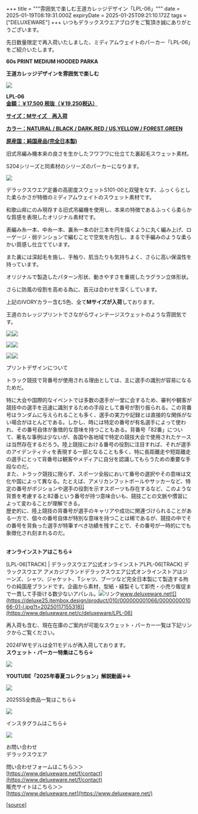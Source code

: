 +++
title = """雰囲気で楽しむ王道カレッジデザイン「LPL-06」"""
date = 2025-01-19T08:19:31.000Z
expiryDate = 2025-01-25T09:21:10.172Z
tags = ["DELUXEWARE"]
+++
いつもデラックスウエアブログをご覧頂き誠にありがとうございます。

先日数量限定で再入荷いたしました、ミディアムウェイトのパーカー「LPL-06」をご紹介いたします。

**60s PRINT MEDIUM HOODED PARKA**

**王道カレッジデザインを雰囲気で楽しむ**

[![](https://stat.ameba.jp/user_images/20250118/17/deluxeware/46/e4/j/o0800085415534486744.jpg)](https://stat.ameba.jp/user_images/20250118/17/deluxeware/46/e4/j/o0800085415534486744.jpg)

**LPL-06**  
**[金額：￥17,500 税抜（￥19,250税込）](https://www.deluxeware.net/c/deluxeware/LPL-06)**

**[サイズ：Mサイズ　再入荷](https://www.deluxeware.net/c/deluxeware/LPL-06)**

**[カラー：NATURAL / BLACK / DARK.RED / US.YELLOW / FOREST.GREEN](https://www.deluxeware.net/c/deluxeware/LPL-06)**

**[原産国：純国産品(完全日本製)](https://www.deluxeware.net/c/deluxeware/LPL-06)**

旧式吊編み機本来の良さを生かしたフワフワに仕立てた裏起毛スウェット素材。

S204シリーズと同素材のシリーズのパーカーになります。

[![](https://stat.ameba.jp/user_images/20250118/16/deluxeware/7a/9b/j/o0800089615534472092.jpg)](https://stat.ameba.jp/user_images/20250118/16/deluxeware/7a/9b/j/o0800089615534472092.jpg)

デラックスウエア定番の高密度スウェットS101-00と双璧をなす、ふっくらとした柔らかさが特徴のミディアムウェイトのスウェット素材です。

和歌山県にのみ現存する旧式吊編機を使用し、本来の特徴であるふっくら柔らかな質感を表現したオリジナル素材です。

表編み糸一本、中糸一本、裏糸一本の計三本を円を描くように丸く編み上げ、ローゲージ・弱テンションで編むことで空気を内包し、まるで手編みのような柔らかい質感し仕立てています。

また裏には深起毛を施し、手触り、肌当たりも気持ちよく、さらに高い保温性を持っています。

  
オリジナルで製造したパターン形状、動きやすさを重視したラグラン立体形状。

さらに防風の役割を高める為に、首元は合わせを深くしています。

上記のIVORYカラー含む5色、全て**Mサイズが入荷**しております。

王道のカレッジプリントでさながらヴィンテージスウェットのような雰囲気です。

[![](https://stat.ameba.jp/user_images/20250118/16/deluxeware/94/f3/j/o0800085415534468234.jpg)](https://stat.ameba.jp/user_images/20250118/16/deluxeware/94/f3/j/o0800085415534468234.jpg)[![](https://stat.ameba.jp/user_images/20250118/16/deluxeware/fa/37/j/o0800085415534468233.jpg)](https://stat.ameba.jp/user_images/20250118/16/deluxeware/fa/37/j/o0800085415534468233.jpg)

[![](https://stat.ameba.jp/user_images/20250118/17/deluxeware/3b/c4/j/o0800085415534483057.jpg)](https://stat.ameba.jp/user_images/20250118/17/deluxeware/3b/c4/j/o0800085415534483057.jpg)![](https://stat.ameba.jp/user_images/20250118/16/deluxeware/4f/26/j/o0800085415534468222.jpg)

[![](https://stat.ameba.jp/user_images/20250118/16/deluxeware/26/f3/j/o0800120015534468262.jpg)](https://stat.ameba.jp/user_images/20250118/16/deluxeware/26/f3/j/o0800120015534468262.jpg)[![](https://stat.ameba.jp/user_images/20250118/16/deluxeware/98/92/j/o0800120015534468256.jpg)](https://stat.ameba.jp/user_images/20250118/16/deluxeware/98/92/j/o0800120015534468256.jpg)

プリントデザインについて

トラック競技で背番号が使用される理由としては、主に選手の識別が容易になるためだ。

特に大会や国際的なイベントでは多数の選手が一堂に会するため、審判や観客が競技中の選手を迅速に識別するための手段として番号が割り振られる。この背番号はランダムに与えられることも多く、選手の実力や記録とは直接的な関係がない場合がほとんどである。しかし、時には特定の番号が有名選手によって使われ、その番号自体が象徴的な意味を持つこともある。背番号「82番」について、著名な事例は少ないが、各国や各地域で特定の競技大会で使用されたケースは当然存在するだろう。陸上競技における番号の役割に注目すれば、それが選手のアイデンティティを表現する一部となることも多く、特に長距離走や短距離走の選手にとって背番号は観客やメディアに自分を認識してもらうための重要な手段なのだ。  
また、トラック競技に限らず、スポーツ全般において番号の選択やその意味は文化や国によって異なる。たとえば、アメリカンフットボールやサッカーなど、特定の番号がポジションや選手の役割を示すスポーツも存在するなど、このような背景を考慮すると82番という番号が持つ意味合いも、競技ごとの文脈や慣習によって変わることが理解できる。  
歴史的に、陸上競技の背番号が選手のキャリアや成功に関連づけられることがある一方で、個々の番号自体が特別な意味を持つことは稀であるが、競技の中でその番号を背負った選手が特筆すべき功績を残すことで、その番号が一時的にでも象徴化され刻まれるのだ。  
 

**オンラインストアはこちら↓**

[LPL-06\[TRACK\] | デラックスウエア公式オンラインストアLPL-06\[TRACK\] デラックスウエア アメカジブランドデラックスウエア公式オンラインストアはジーンズ、シャツ、ジャケット、Tシャツ、ブーツなど完全日本製にて製造する拘りの純国産ブランドです。企画から素材、型紙・縫製そして卸売・小売り販促まで一貫して手掛ける数少ないアパレル。![リンク](https://c.stat100.ameba.jp/ameblo/symbols/v3.20.0/svg/gray/editor_link.svg)www.deluxeware.net![](https://deluxe25.itembox.design/product/010/000000001066/000000001066-01-l.jpg?t=20250117155318)](https://www.deluxeware.net/c/deluxeware/LPL-06)

再入荷も含む、現在在庫のご案内が可能なスウェット・パーカー一覧は下記リンクからご覧ください。

2024FWモデルは全11モデルが再入荷しております。  
**スウェット・パーカー特集はこちら↓**

**[![](https://stat.ameba.jp/user_images/20250117/14/deluxeware/76/fb/j/o1200050015534091857.jpg?caw=800)](https://www.deluxeware.net/c/sweathoodie)**

**YOUTUBE「2025年春夏コレクション」解説動画↓↓**

**[![](https://stat.ameba.jp/user_images/20250108/16/deluxeware/ac/cf/j/o1200050015530951038.jpg?caw=800)](https://www.youtube.com/playlist?list=PLmcuUjZ67rhnclr762_W-zDg7FyyrNvqF)**

2025SS全商品一覧はこちら↓

[![](https://stat.ameba.jp/user_images/20250114/17/deluxeware/cf/2d/j/o1200050015533133265.jpg?caw=800)](https://www.deluxeware.net/c/2025SSreserve)

インスタグラムはこちら↓

[![](https://stat.ameba.jp/user_images/20240315/15/deluxeware/04/7f/j/o0800026015413271803.jpg?caw=800)](https://www.instagram.com/deluxeware/?hl=ja)

お問い合わせ  
デラックスウエア

問い合わせフォームはこちら＞＞  
[https://www.deluxeware.net/f/contact](https://www.deluxeware.net/f/contact)  
販売サイトはこちら＞＞  
[https://www.deluxeware.net](https://www.deluxeware.net/)

[[source]](https://ameblo.jp/deluxeware/entry-12882947487.html)
